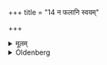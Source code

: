 +++
title = "14 न फलानि स्वयम्"

+++

<details><summary>मूलम्</summary>

न फलानि स्वयं प्रचिन्वीत १४
</details>

<details><summary>Oldenberg</summary>

14. Let him not gather fruits himself.
</details>

